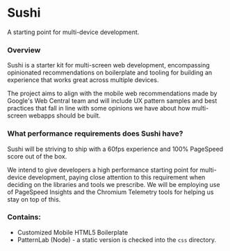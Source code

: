 # Sushi

A starting point for multi-device development.

### Overview

Sushi is a starter kit for multi-screen web development, encompassing opinionated recommendations on boilerplate and tooling for building an experience that works great across multiple devices.

The project aims to align with the mobile web recommendations made by Google's Web Central team and will include UX pattern samples and best practices that fall in line with some opinions we have about how multi-screen webapps should be built.

### What performance requirements does Sushi have?

Sushi will be striving to ship with a 60fps experience and 100% PageSpeed score out of the box. 

We intend to give developers a high performance starting point for multi-device development, paying close attention to this requirement when deciding on the libraries and tools we prescribe. We will be employing use of PageSpeed Insights and the Chromium Telemetry tools for helping us stay on top of this.

### Contains:

* Customized Mobile HTML5 Boilerplate
* PatternLab (Node) - a static version is checked into the `css` directory. 

